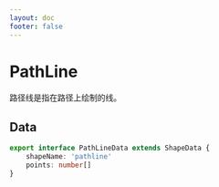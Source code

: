 ```yaml
---
layout: doc
footer: false
---
```


# PathLine

路径线是指在路径上绘制的线。

## Data

```ts
export interface PathLineData extends ShapeData {
	shapeName: 'pathline'
	points: number[]
}
```
